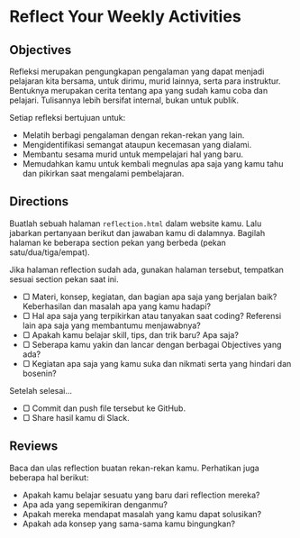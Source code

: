# Reflect Your Weekly Activities

## Objectives

Refleksi merupakan pengungkapan pengalaman yang dapat menjadi pelajaran kita bersama, untuk dirimu, murid lainnya, serta para instruktur. Bentuknya merupakan cerita tentang apa yang sudah kamu coba dan pelajari. Tulisannya lebih bersifat internal, bukan untuk publik.

Setiap refleksi bertujuan untuk:

- Melatih berbagi pengalaman dengan rekan-rekan yang lain.
- Mengidentifikasi semangat ataupun kecemasan yang dialami.
- Membantu sesama murid untuk mempelajari hal yang baru.
- Memudahkan kamu untuk kembali megnulas apa saja yang kamu tahu dan pikirkan saat mengalami pembelajaran.

## Directions

Buatlah sebuah halaman `reflection.html` dalam website kamu. Lalu jabarkan pertanyaan berikut dan jawaban kamu di dalamnya. Bagilah halaman ke beberapa section pekan yang berbeda (pekan satu/dua/tiga/empat).

Jika halaman reflection sudah ada, gunakan halaman tersebut, tempatkan sesuai section pekan saat ini.

- ▢ Materi, konsep, kegiatan, dan bagian apa saja yang berjalan baik? Keberhasilan dan masalah apa yang kamu hadapi?
- ▢ Hal apa saja yang terpikirkan atau tanyakan saat coding? Referensi lain apa saja yang membantumu menjawabnya?
- ▢ Apakah kamu belajar skill, tips, dan trik baru? Apa saja?
- ▢ Seberapa kamu yakin dan lancar dengan berbagai Objectives yang ada?
- ▢ Kegiatan apa saja yang kamu suka dan nikmati serta yang hindari dan bosenin?

Setelah selesai...

- ▢ Commit dan push file tersebut ke GitHub.
- ▢ Share hasil kamu di Slack.

## Reviews

Baca dan ulas reflection buatan rekan-rekan kamu. Perhatikan juga beberapa hal berikut:

- Apakah kamu belajar sesuatu yang baru dari reflection mereka?
- Apa ada yang sepemikiran denganmu?
- Apakah mereka mendapat masalah yang kamu dapat solusikan?
- Apakah ada konsep yang sama-sama kamu bingungkan?
